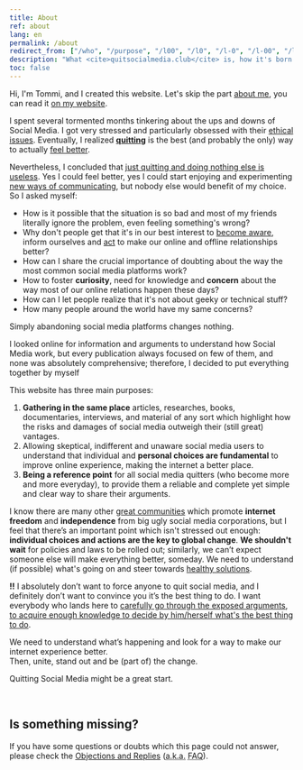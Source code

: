 ```yaml
---
title: About
ref: about
lang: en
permalink: /about
redirect_from: ["/who", "/purpose", "/l00", "/l0", "/l-0", "/l-00", "/level0", "/level-0", "/level-00", "/level00"]
description: "What <cite>quitsocialmedia.club</cite> is, how it's born and what its purposes are."
toc: false
---
```

Hi, I'm Tommi, and I created this website. Let's skip the part [about me](https://tommi.space/about "About - tommi.space"), you can read it [on my website](https://tommi.space/ "tommi.space, Tommi's personal website").

I spent several tormented months tinkering about the ups and downs of Social Media. I got very stressed and particularly obsessed with their [ethical issues](/why). Eventually, I realized [**quitting**](/quit "Quit") is the best (and probably the only) way to actually [feel better](/solutions "Solutions").

Nevertheless, I concluded that <u>just quitting and doing nothing else is useless</u>. Yes I could feel better, yes I could start enjoying and experimenting [new ways of communicating](/solutions), but nobody else would benefit of my choice. So I asked myself:

- How is it possible that the situation is so bad and most of my friends literally ignore the problem, even feeling something's wrong?
- Why don't people get that it's in our best interest to [become aware](/why "Why"), inform ourselves and [act](/path "Path") to make our online and offline relationships better?
- How can I share the crucial importance of doubting about the way the most common social media platforms work?
- How to foster **curiosity**, need for knowledge and **concern** about the way most of our online relations happen these days?
- How can I let people realize that it's not about geeky or technical stuff?
- How many people around the world have my same concerns?

Simply abandoning social media platforms changes nothing.

I looked online for information and arguments to understand how Social Media work, but every publication always focused on few of them, and none was absolutely comprehensive; therefore, I decided to put everything together by myself

This website has three main purposes:

1. **Gathering in the same place** articles, researches, books, documentaries, interviews, and material of any sort which highlight how the risks and damages of social media outweigh their (still great) vantages.
1. Allowing skeptical, indifferent and unaware social media users to understand that individual and **personal choices are fundamental** to improve online experience, making the internet a better place.
1. **Being a reference point** for all social media quitters (who become more and more everyday), to provide them a reliable and complete yet simple and clear way to share their arguments.

I know there are many other [great communities](/communities "Internet Freedom communities") which promote **internet freedom** and **independence** from big ugly social media corporations, but I feel that there’s an important point which isn't stressed out enough: **individual choices and actions are the key to global change**. **We shouldn't wait** for policies and laws to be rolled out; similarly, we can’t expect someone else will make everything better, someday. We need to understand (if possible) what's going on and steer towards [healthy solutions](/solutions "Solutions").

<div class="red box">
	<b>!!</b> I absolutely don’t want to force anyone to quit social media, and I definitely don’t want to convince you it’s the best thing to do. I want everybody who lands here to <U>carefully go through <a href="/why">the exposed arguments</a></u>, <u>to acquire enough knowledge to decide by him/herself what's the best thing to do</u>.
</div>

We need to understand what’s happening and look for a way to make our internet experience better.\
Then, unite, stand out and be (part of) the change.

Quitting Social Media might be a great start.

<br />

## Is something missing?

If you have some questions or doubts which this page could not answer, please check the [Objections and Replies](/faq "Objections and Replies") (<abbr title="Also Known As">a.k.a.</abbr> <abbr title="Frequently Asked Questions">FAQ</abbr>).